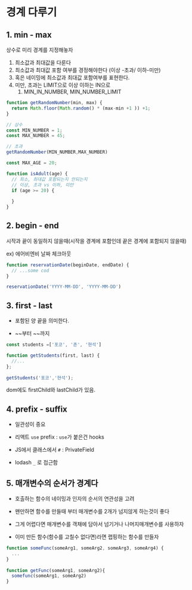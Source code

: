 # 경계 다루기



## 1. min - max

상수로 미리 경계를 지정해놓자

1. 최소값과 최대값을 다룬다
2. 최소값과 최대값 포함 여부를 경정해야한다 (이상 -초과/ 이하-미만)
3. 혹은 네이밍에 최소값과 최대값 포함여부를 표현한다.
4. 미만, 초과는 LIMIT으로 이상 이하는 IN으로
   1. MIN_IN_NUMBER, MIN_NUMBER_LIMIT

```js
function getRandomNumber(min, max) {
  return Math.floor(Math.random() * (max-min +1 )) +1;
}

// 상수
const MIN_NUMBER = 1;
const MAX_NUMBER = 45;

// 초과
getRandomNumber(MIN_NUMBER,MAX_NUMBER)
```



```js
const MAX_AGE = 20;

function isAdult(age) {
  // 최소, 최대값 포함되는지 안되는지
  // 이상, 초과 vs 이하, 미만
  if (age >= 20) {
    
  }
}
```



## 2. begin - end

시작과 끝이 동일하지 않을때(시작을 경계에 포함인데 끝은 경계에 포함되지 않을때)

ex) 에어비엔비 날짜 체크아웃



```js
function reservationDate(beginDate, endDate) {
  // ...some cod
}

reservationDate('YYYY-MM-DD', 'YYYY-MM-DD')
```



## 3. first - last

* 포함된 양 끝을 의미한다.

* ~~부터 ~~까지

```js
const students =['포코', '존', '현석']

function getStudents(first, last) {
  //...
};
  
getStudents('포코','현석');
```

dom에도 firstChild와 lastChild가 있음.



## 4. prefix - suffix

* 일관성이 중요

* 리액트 `use` prefix : `use`가 붙은건 hooks
* JS에서 클래스에서 `#` : PrivateField
* lodash `_` 로 접근함



## 5. 매개변수의 순서가 경계다

* 호출하는 함수의 네이밍과 인자의 순서의 연관성을 고려
* 왠만하면 함수를 만들때 부터 매개변수를 2개가 넘지않게 하는것이 좋다

* 그게 어렵다면 매개변수를 객채에 담아서 넘기거나 나머지매개변수를 사용하자
* 이미 만든 함수(함수를 고칠수 없다면)라면 랩핑하는 함수를 만들자

```js
function someFunc(someArg1, someArg2, someArg3, someArg4) {
  ...
}
  
function getFunc(someArg1, someArg2){
  somefunc(someArg1, someArg2)
}
```

